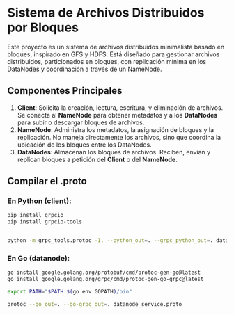 # Sistema de Archivos Distribuidos por Bloques

Este proyecto es un sistema de archivos distribuidos minimalista basado en bloques, inspirado en GFS y HDFS. Está diseñado para gestionar archivos distribuidos, particionados en bloques, con replicación mínima en los DataNodes y coordinación a través de un NameNode.

## Componentes Principales

1. **Client**: Solicita la creación, lectura, escritura, y eliminación de archivos. Se conecta al **NameNode** para obtener metadatos y a los **DataNodes** para subir o descargar bloques de archivos.
2. **NameNode**: Administra los metadatos, la asignación de bloques y la replicación. No maneja directamente los archivos, sino que coordina la ubicación de los bloques entre los DataNodes.
3. **DataNodes**: Almacenan los bloques de archivos. Reciben, envían y replican bloques a petición del **Client** o del **NameNode**.


## Compilar el .proto

### En Python (client):

```bash
pip install grpcio
pip install grpcio-tools


python -m grpc_tools.protoc -I. --python_out=. --grpc_python_out=. datanode_service.proto
```

### En Go (datanode):

```bash
go install google.golang.org/protobuf/cmd/protoc-gen-go@latest
go install google.golang.org/grpc/cmd/protoc-gen-go-grpc@latest

export PATH="$PATH:$(go env GOPATH)/bin"

protoc --go_out=. --go-grpc_out=. datanode_service.proto
```